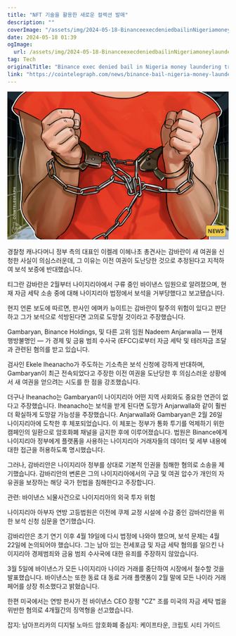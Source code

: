 ```yaml
---
title: "NFT 기술을 활용한 새로운 컬렉션 발매"
description: ""
coverImage: "/assets/img/2024-05-18-BinanceexecdeniedbailinNigeriamoneylaunderingtrial_thumbnail.png"
date: 2024-05-18 01:39
ogImage: 
  url: /assets/img/2024-05-18-BinanceexecdeniedbailinNigeriamoneylaunderingtrial_thumbnail.png
tag: Tech
originalTitle: "Binance exec denied bail in Nigeria money laundering trial"
link: "https://cointelegraph.com/news/binance-bail-nigeria-money-laundering-trial"
---
```



![Thumbnail](/assets/img/2024-05-18-BinanceexecdeniedbailinNigeriamoneylaunderingtrial_thumbnail.png)

경찰청 캐나다머니 정부 측의 대표인 이켈레 이헤나초 총견사는 감바란이 새 여권을 신청한 사실이 의심스러운데, 그 이유는 이전 여권이 도난당한 것으로 추정된다고 지적하여 보석 보증에 반대했습니다.

티그란 감바란은 2월부터 나이지리아에서 구류 중인 바이낸스 임원으로 알려졌으며, 현재 자금 세탁 소송 중에 대해 나이지리아 법정에서 보석을 거부당했다고 보고됐습니다.

현지 언론 보도에 따르면, 판사인 에며카 뉴이트는 감바란이 탈주의 위험이 있다고 판단하고 그가 보석으로 석방된다면 고의로 도망칠 것이라고 주장했습니다.

<div class="content-ad"></div>

Gambaryan, Binance Holdings, 및 다른 고위 임원 Nadeem Anjarwalla — 현재 행방불명인 — 가 경제 및 금융 범죄 수사국 (EFCC)로부터 자금 세탁 및 테러자금 조달과 관련된 혐의를 받고 있습니다.

검사인 Ekele Iheanacho가 주도하는 기소측은 보석 신청에 강하게 반대하며, Gambaryan이 최근 전속되었다고 주장한 이전 여권을 도난당한 후 의심스러운 상황에서 새 여권을 얻으려는 시도를 한 점을 강조했습니다.

더구나 Iheanacho는 Gambaryan이 나이지리아 어떤 지역 사회와도 중요한 연관이 없다고 주장했습니다. Iheanacho는 보석을 받게 된다면 도망가 Anjarwalla와 같이 훨씬 더 확실하게 도망갈 가능성을 주장했습니다. Anjarwalla와 Gambaryan은 2월 26일 나이지리아에 도착한 후 체포되었습니다. 이 체포는 정부가 통화 투기를 억제하기 위한 캠페인의 일환으로 암호화폐 채널을 금지한 후에 이루어졌습니다. 법원은 Binance에게 나이지리아 정부에게 플랫폼을 사용하는 나이지리아 거래자들의 데이터 및 세부 내용에 대한 접근을 허용하도록 명시했습니다.

<div class="content-ad"></div>

그러나, 감바리안은 나이지리아 정부를 상대로 기본적 인권을 침해한 혐의로 소송을 제기했습니다. 감바리안의 변론은 그의 나이지리아에서의 구금 및 여권 압수가 개인의 자유권을 보장하는 해당 국가 헌법을 침해한다고 주장합니다.

관련: 바이낸스 뇌물사건으로 나이지리아의 외국 투자 위험

나이지리아 아부자 연방 고등법원은 이전에 쿠제 교정 시설에 수감 중인 감바리안을 위한 보석 신청 심문을 연기했습니다.

감바리안은 초기 연기 이후 4월 19일에 다시 법정에 나와야 했으며, 보석 문제는 4월 22일에 논의되어야 했습니다. 그는 남아 있는 전세포금 및 자금 세탁 혐의를 일으킨 나이지리아 경제범죄와 금융 범죄 수사국에 대한 유죄를 주장하지 않았습니다.

<div class="content-ad"></div>

3월 5일에 바이낸스가 모든 나이지리아 나이라 거래를 중단하여 시장에서 철수할 것을 발표했습니다. 바이낸스는 또한 동료 대 동료 거래 플랫폼이 2월 말에 모든 나이라 거래 페어를 상장 취소했다고 밝혔습니다.

한편 미국에서는 연방 판사가 전 바이낸스 CEO 장펑 "CZ" 조를 미국의 자금 세탁 법을 위반한 혐의로 4개월간의 징역형을 선고했습니다.

잡지: 남아프리카의 디지털 노마드 암호화폐 중심지: 케이프타운, 크립토 시티 가이드